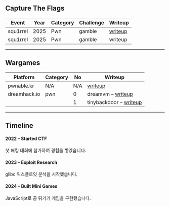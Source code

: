 ## Capture The Flags

<table class="styled-table">
  <thead>
    <tr>
      <th>Event</th>
      <th>Year</th>
      <th>Category</th>
      <th>Challenge</th>
      <th>Writeup</th>
    </tr>
  </thead>
  <tbody>
    <tr>
      <td>squ1rrel</td>
      <td>2025</td>
      <td>Pwn</td>
      <td>gamble</td>
      <td><a href="https://example.com/dicectf-babyvm">writeup</a></td>
    </tr>
    <tr>
      <td>squ1rrel</td>
      <td>2025</td>
      <td>Pwn</td>
      <td>gamble</td>
      <td>writeup</td>
    </tr>
  </tbody>
</table>

---

## Wargames

<table class="styled-table">
  <thead>
    <tr>
      <th>Platform</th>
      <th>Category</th>
      <th>No</th>
      <th>Writeup</th>
    </tr>
  </thead>
  <tbody>
    <tr>
      <td>pwnable.kr</td>
      <td>N/A</td>
      <td>N/A</td>
      <td><a href="https://pwnable.kr">writeup</a></td>
    </tr>
    <tr>
      <td>dreamhack.io</td>
      <td>pwn</td>
      <td>0</td>
      <td>dreamvm – <a href="https://dreamhack.io">writeup</a></td>
    </tr>
    <tr>
      <td></td>
      <td></td>
      <td>1</td>
      <td>tinybackdoor – <a href="https://dreamhack.io">writeup</a></td>
    </tr>
  </tbody>
</table>

---

## Timeline

<div class="timeline">
  <div class="timeline-item">
    <div class="timeline-content">
      <h4>2022 – Started CTF</h4>
      첫 해킹 대회에 참가하여 경험을 쌓았습니다.
    </div>
  </div>

  <div class="timeline-item">
    <div class="timeline-content">
      <h4>2023 – Exploit Research</h4>
      glibc 익스플로잇 분석을 시작했습니다.
    </div>
  </div>

  <div class="timeline-item">
    <div class="timeline-content">
      <h4>2024 – Built Mini Games</h4>
      JavaScript로 공 튀기기 게임을 구현했습니다.
    </div>
  </div>
</div>
